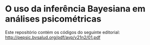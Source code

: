 O uso da inferência Bayesiana em análises psicométricas
=============

Este repositório contém os códigos do seguinte editorial: http://pepsic.bvsalud.org/pdf/avp/v21n2/01.pdf
